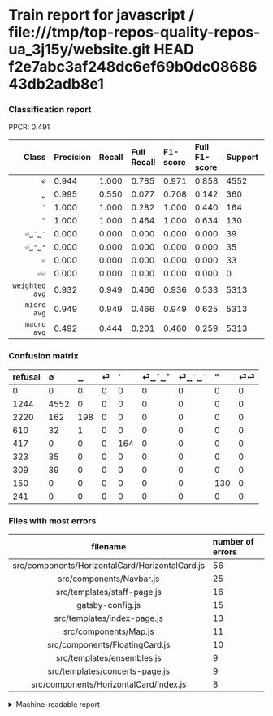 # Train report for javascript / file:///tmp/top-repos-quality-repos-ua_3j15y/website.git HEAD f2e7abc3af248dc6ef69b0dc0868643db2adb8e1

### Classification report

PPCR: 0.491

| Class | Precision | Recall | Full Recall | F1-score | Full F1-score | Support | Full Support | PPCR |
|------:|:----------|:-------|:------------|:---------|:---------|:--------|:-------------|:-----|
| `∅` | 0.944| 1.000| 0.785| 0.971| 0.858| 4552| 5796| 0.785 |
| `␣` | 0.995| 0.550| 0.077| 0.708| 0.142| 360| 2580| 0.140 |
| `'` | 1.000| 1.000| 0.282| 1.000| 0.440| 164| 581| 0.282 |
| `"` | 1.000| 1.000| 0.464| 1.000| 0.634| 130| 280| 0.464 |
| `⏎␣⁻␣⁻` | 0.000| 0.000| 0.000| 0.000| 0.000| 39| 348| 0.112 |
| `⏎␣⁺␣⁺` | 0.000| 0.000| 0.000| 0.000| 0.000| 35| 358| 0.098 |
| `⏎` | 0.000| 0.000| 0.000| 0.000| 0.000| 33| 643| 0.051 |
| `⏎⏎` | 0.000| 0.000| 0.000| 0.000| 0.000| 0| 241| 0.000 |
| `weighted avg` | 0.932| 0.949| 0.466| 0.936| 0.533| 5313| 10827| 0.491 |
| `micro avg` | 0.949| 0.949| 0.466| 0.949| 0.625| 5313| 10827| 0.491 |
| `macro avg` | 0.492| 0.444| 0.201| 0.460| 0.259| 5313| 10827| 0.491 |

### Confusion matrix

|refusal|  ∅| ␣| ⏎| '| ⏎␣⁺␣⁺| ⏎␣⁻␣⁻| "| ⏎⏎| 
|:---|:---|:---|:---|:---|:---|:---|:---|:---|
|0 |0 |0 |0 |0 |0 |0 |0 |0 |
|1244 |4552 |0 |0 |0 |0 |0 |0 |0 |
|2220 |162 |198 |0 |0 |0 |0 |0 |0 |
|610 |32 |1 |0 |0 |0 |0 |0 |0 |
|417 |0 |0 |0 |164 |0 |0 |0 |0 |
|323 |35 |0 |0 |0 |0 |0 |0 |0 |
|309 |39 |0 |0 |0 |0 |0 |0 |0 |
|150 |0 |0 |0 |0 |0 |0 |130 |0 |
|241 |0 |0 |0 |0 |0 |0 |0 |0 |

### Files with most errors

| filename | number of errors|
|:----:|:-----|
| src/components/HorizontalCard/HorizontalCard.js | 56 |
| src/components/Navbar.js | 25 |
| src/templates/staff-page.js | 16 |
| gatsby-config.js | 15 |
| src/templates/index-page.js | 13 |
| src/components/Map.js | 11 |
| src/components/FloatingCard.js | 10 |
| src/templates/ensembles.js | 9 |
| src/templates/concerts-page.js | 9 |
| src/components/HorizontalCard/index.js | 8 |

<details>
    <summary>Machine-readable report</summary>
```json
{
  "cl_report": {"\"": {"f1-score": 1.0, "precision": 1.0, "recall": 1.0, "support": 130}, "\u0027": {"f1-score": 1.0, "precision": 1.0, "recall": 1.0, "support": 164}, "macro avg": {"f1-score": 0.45997650673379464, "precision": 0.4924216518276027, "recall": 0.44375, "support": 5313}, "micro avg": {"f1-score": 0.9493694711086016, "precision": 0.9493694711086016, "recall": 0.9493694711086016, "support": 5313}, "weighted avg": {"f1-score": 0.9356029876065246, "precision": 0.9318825897961881, "recall": 0.9493694711086016, "support": 5313}, "\u2205": {"f1-score": 0.9714041826717883, "precision": 0.9443983402489626, "recall": 1.0, "support": 4552}, "\u23ce": {"f1-score": 0.0, "precision": 0.0, "recall": 0.0, "support": 33}, "\u23ce\u23ce": {"f1-score": 0.0, "precision": 0.0, "recall": 0.0, "support": 0}, "\u23ce\u2423\u207a\u2423\u207a": {"f1-score": 0.0, "precision": 0.0, "recall": 0.0, "support": 35}, "\u23ce\u2423\u207b\u2423\u207b": {"f1-score": 0.0, "precision": 0.0, "recall": 0.0, "support": 39}, "\u2423": {"f1-score": 0.708407871198569, "precision": 0.9949748743718593, "recall": 0.55, "support": 360}},
  "cl_report_full": {"\"": {"f1-score": 0.6341463414634146, "precision": 1.0, "recall": 0.4642857142857143, "support": 280}, "\u0027": {"f1-score": 0.44026845637583895, "precision": 1.0, "recall": 0.2822719449225473, "support": 581}, "macro avg": {"f1-score": 0.2593106966285298, "precision": 0.4924216518276027, "recall": 0.20108388317582526, "support": 10827}, "micro avg": {"f1-score": 0.6250309789343247, "precision": 0.9493694711086016, "recall": 0.4658723561466704, "support": 10827}, "weighted avg": {"f1-score": 0.5330651003177747, "precision": 0.822182317905457, "recall": 0.4658723561466704, "support": 10827}, "\u2205": {"f1-score": 0.8575734740015072, "precision": 0.9443983402489626, "recall": 0.7853692201518289, "support": 5796}, "\u23ce": {"f1-score": 0.0, "precision": 0.0, "recall": 0.0, "support": 643}, "\u23ce\u23ce": {"f1-score": 0.0, "precision": 0.0, "recall": 0.0, "support": 241}, "\u23ce\u2423\u207a\u2423\u207a": {"f1-score": 0.0, "precision": 0.0, "recall": 0.0, "support": 358}, "\u23ce\u2423\u207b\u2423\u207b": {"f1-score": 0.0, "precision": 0.0, "recall": 0.0, "support": 348}, "\u2423": {"f1-score": 0.14249730118747753, "precision": 0.9949748743718593, "recall": 0.07674418604651163, "support": 2580}},
  "ppcr": 0.49071765031864784
}
```
</details>
